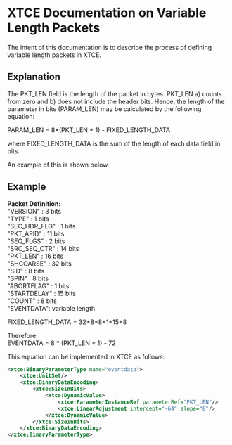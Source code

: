 # XTCE Documentation on Variable Length Packets

The intent of this documentation is to describe the process of defining variable length packets in XTCE.

## Explanation
The PKT_LEN field is the length of the packet in bytes. 
PKT_LEN a) counts from zero and b) does not include the header bits. 
Hence, the length of the parameter in bits (PARAM_LEN) may be calculated by the following equation:

PARAM_LEN = 8*(PKT_LEN + 1) - FIXED_LENGTH_DATA

where FIXED_LENGTH_DATA is the sum of the length of each data field in bits. 

An example of this is shown below.

## Example
**Packet Definition:**  
"VERSION" : 3 bits  
"TYPE" : 1 bits  
"SEC_HDR_FLG" : 1 bits  
"PKT_APID" : 11 bits  
"SEQ_FLGS" : 2 bits  
"SRC_SEQ_CTR" : 14 bits  
"PKT_LEN" : 16 bits  
"SHCOARSE" : 32 bits  
"SID" : 8 bits  
"SPIN" : 8 bits  
"ABORTFLAG" : 1 bits  
"STARTDELAY" : 15 bits  
"COUNT" : 8 bits  
"EVENTDATA": variable length

FIXED_LENGTH_DATA = 32+8+8+1+15+8  

Therefore:  
EVENTDATA = 8 * (PKT_LEN + 1) - 72

This equation can be implemented in XTCE as follows:

```xml
<xtce:BinaryParameterType name="eventdata">
    <xtce:UnitSet/>
    <xtce:BinaryDataEncoding>
        <xtce:SizeInBits>
            <xtce:DynamicValue>
                <xtce:ParameterInstanceRef parameterRef="PKT_LEN"/>
                <xtce:LinearAdjustment intercept="-64" slope="8"/>
            </xtce:DynamicValue>
        </xtce:SizeInBits>
    </xtce:BinaryDataEncoding>
</xtce:BinaryParameterType>
```